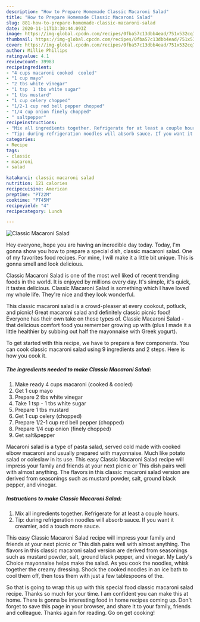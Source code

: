 ```yaml
---
description: "How to Prepare Homemade Classic Macaroni Salad"
title: "How to Prepare Homemade Classic Macaroni Salad"
slug: 881-how-to-prepare-homemade-classic-macaroni-salad
date: 2020-11-11T13:30:44.093Z
image: https://img-global.cpcdn.com/recipes/0fba57c13dbb4ead/751x532cq70/classic-macaroni-salad-recipe-main-photo.jpg
thumbnail: https://img-global.cpcdn.com/recipes/0fba57c13dbb4ead/751x532cq70/classic-macaroni-salad-recipe-main-photo.jpg
cover: https://img-global.cpcdn.com/recipes/0fba57c13dbb4ead/751x532cq70/classic-macaroni-salad-recipe-main-photo.jpg
author: Millie Phillips
ratingvalue: 4.1
reviewcount: 39983
recipeingredient:
- "4 cups macaroni cooked  cooled"
- "1 cup mayo"
- "2 tbs white vinegar"
- "1 tsp  1 tbs white sugar"
- "1 tbs mustard"
- "1 cup celery chopped"
- "1/2-1 cup red bell pepper chopped"
- "1/4 cup onion finely chopped"
- " saltpepper"
recipeinstructions:
- "Mix all ingredients together. Refrigerate for at least a couple hours."
- "Tip: during refrigeration noodles will absorb sauce. If you want it creamier, add a touch more sauce."
categories:
- Recipe
tags:
- classic
- macaroni
- salad

katakunci: classic macaroni salad 
nutrition: 121 calories
recipecuisine: American
preptime: "PT22M"
cooktime: "PT45M"
recipeyield: "4"
recipecategory: Lunch

---
```



![Classic Macaroni Salad](https://img-global.cpcdn.com/recipes/0fba57c13dbb4ead/751x532cq70/classic-macaroni-salad-recipe-main-photo.jpg)

Hey everyone, hope you are having an incredible day today. Today, I'm gonna show you how to prepare a special dish, classic macaroni salad. One of my favorites food recipes. For mine, I will make it a little bit unique. This is gonna smell and look delicious.

Classic Macaroni Salad is one of the most well liked of recent trending foods in the world. It is enjoyed by millions every day. It's simple, it's quick, it tastes delicious. Classic Macaroni Salad is something which I have loved my whole life. They're nice and they look wonderful.

This classic macaroni salad is a crowd-pleaser at every cookout, potluck, and picnic! Great macaroni salad and definitely classic picnic food! Everyone has their own take on these types of. Classic Macaroni Salad - that delicious comfort food you remember growing up with (plus I made it a little healthier by subbing out half the mayonnaise with Greek yogurt).


To get started with this recipe, we have to prepare a few components. You can cook classic macaroni salad using 9 ingredients and 2 steps. Here is how you cook it.

<!--inarticleads1-->

##### The ingredients needed to make Classic Macaroni Salad:

1. Make ready 4 cups macaroni (cooked &amp; cooled)
1. Get 1 cup mayo
1. Prepare 2 tbs white vinegar
1. Take 1 tsp - 1 tbs white sugar
1. Prepare 1 tbs mustard
1. Get 1 cup celery (chopped)
1. Prepare 1/2-1 cup red bell pepper (chopped)
1. Prepare 1/4 cup onion (finely chopped)
1. Get  salt&amp;pepper


Macaroni salad is a type of pasta salad, served cold made with cooked elbow macaroni and usually prepared with mayonnaise. Much like potato salad or coleslaw in its use. This easy Classic Macaroni Salad recipe will impress your family and friends at your next picnic or This dish pairs well with almost anything. The flavors in this classic macaroni salad version are derived from seasonings such as mustard powder, salt, ground black pepper, and vinegar. 

<!--inarticleads2-->

##### Instructions to make Classic Macaroni Salad:

1. Mix all ingredients together. Refrigerate for at least a couple hours.
1. Tip: during refrigeration noodles will absorb sauce. If you want it creamier, add a touch more sauce.


This easy Classic Macaroni Salad recipe will impress your family and friends at your next picnic or This dish pairs well with almost anything. The flavors in this classic macaroni salad version are derived from seasonings such as mustard powder, salt, ground black pepper, and vinegar. My Lady&#39;s Choice mayonnaise helps make the salad. As you cook the noodles, whisk together the creamy dressing. Shock the cooked noodles in an ice bath to cool them off, then toss them with just a few tablespoons of the. 

So that is going to wrap this up with this special food classic macaroni salad recipe. Thanks so much for your time. I am confident you can make this at home. There is gonna be interesting food in home recipes coming up. Don't forget to save this page in your browser, and share it to your family, friends and colleague. Thanks again for reading. Go on get cooking!
